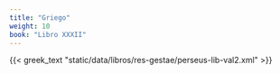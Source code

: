 ```yaml
---
title: "Griego"
weight: 10
book: "Libro XXXII"
---
```

{{< greek_text "static/data/libros/res-gestae/perseus-lib-val2.xml" >}}